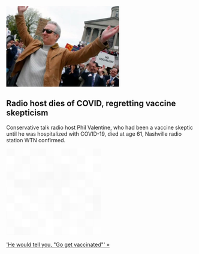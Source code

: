 
![Radio host dies of COVID, regretting vaccine skepticism](./20210822115901.png)
## Radio host dies of COVID, regretting vaccine skepticism

Conservative talk radio host Phil Valentine, who had been a vaccine skeptic until he was hospitalized with COVID-19, died at age 61, Nashville radio station WTN confirmed.

![pic](../square_bg.png)

['He would tell you, "Go get vaccinated"' »](https://www.yahoo.com/news/radio-host-regretted-vaccine-hesitancy-004349441.html)
